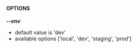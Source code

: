 #### OPTIONS 

_**--env**_

 + default value is 'dev'
 + available options ['local', 'dev', 'staging', 'prod'] 
   

